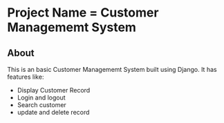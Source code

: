 # Project Name = Customer Managememt System

## About
This is an basic Customer Managememt System built using Django. It has features like:
- Display Customer Record
- Login and logout
- Search customer
- update and delete record


